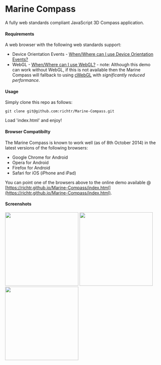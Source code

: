 Marine Compass
====================

A fully web standards compliant JavaScript 3D Compass application.

#### Requirements ####

A web browser with the following web standards support:

* Device Orientation Events - [When/Where can I use Device Orientation Events?](http://caniuse.com/#feat=deviceorientation)
* WebGL - [When/Where can I use WebGL?](http://caniuse.com/#feat=webgl) - note: Although this demo can work without WebGL, if this is not available then the Marine Compass will fallback to using [cWebGL](https://code.google.com/p/cwebgl/) with *significantly reduced performance*.

#### Usage ####

Simply clone this repo as follows:

    git clone git@github.com:richtr/Marine-Compass.git

Load 'index.html' and enjoy!

#### Browser Compatibilty ####

The Marine Compass is known to work well (as of 8th October 2014) in the latest versions of the following browsers:

* Google Chrome for Android
* Opera for Android
* Firefox for Android
* Safari for iOS (iPhone and iPad)

You can point one of the browsers above to the online demo available @ [https://richtr.github.io/Marine-Compass/index.html](https://richtr.github.io/Marine-Compass/index.html).

#### Screenshots ####

<img src="https://github.com/richtr/Marine-Compass/raw/master/screenshots/marinecompass1.png" width="240"/>

<img src="https://github.com/richtr/Marine-Compass/raw/master/screenshots/marinecompass2.png" width="240"/>

<img src="https://github.com/richtr/Marine-Compass/raw/master/screenshots/marinecompass3.png" width="240"/>
